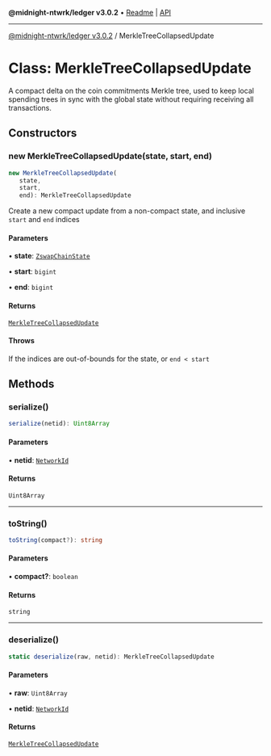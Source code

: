 **@midnight-ntwrk/ledger v3.0.2** • [Readme](../README.md) \| [API](../globals.md)

***

[@midnight-ntwrk/ledger v3.0.2](../README.md) / MerkleTreeCollapsedUpdate

# Class: MerkleTreeCollapsedUpdate

A compact delta on the coin commitments Merkle tree, used to keep local
spending trees in sync with the global state without requiring receiving all
transactions.

## Constructors

### new MerkleTreeCollapsedUpdate(state, start, end)

```ts
new MerkleTreeCollapsedUpdate(
   state, 
   start, 
   end): MerkleTreeCollapsedUpdate
```

Create a new compact update from a non-compact state, and inclusive
`start` and `end` indices

#### Parameters

• **state**: [`ZswapChainState`](ZswapChainState.md)

• **start**: `bigint`

• **end**: `bigint`

#### Returns

[`MerkleTreeCollapsedUpdate`](MerkleTreeCollapsedUpdate.md)

#### Throws

If the indices are out-of-bounds for the state, or `end < start`

## Methods

### serialize()

```ts
serialize(netid): Uint8Array
```

#### Parameters

• **netid**: [`NetworkId`](../enumerations/NetworkId.md)

#### Returns

`Uint8Array`

***

### toString()

```ts
toString(compact?): string
```

#### Parameters

• **compact?**: `boolean`

#### Returns

`string`

***

### deserialize()

```ts
static deserialize(raw, netid): MerkleTreeCollapsedUpdate
```

#### Parameters

• **raw**: `Uint8Array`

• **netid**: [`NetworkId`](../enumerations/NetworkId.md)

#### Returns

[`MerkleTreeCollapsedUpdate`](MerkleTreeCollapsedUpdate.md)
